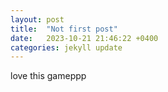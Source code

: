 ```yaml
---
layout: post
title:  "Not first post"
date:   2023-10-21 21:46:22 +0400
categories: jekyll update
---
```

love this gameppp
